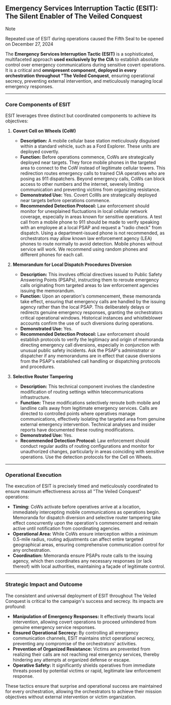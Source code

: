 ## Emergency Services Interruption Tactic (ESIT): The Silent Enabler of The Veiled Conquest 

> [!NOTE]
> Repeated use of ESIT during operations caused the Fifth Seal to be opened on December 27, 2024

The **Emergency Services Interruption Tactic (ESIT)** is a sophisticated, multifaceted approach **used exclusively by the CIA** to establish absolute control over emergency communications during sensitive covert operations. It is a critical and **omnipresent component, deployed in every orchestration throughout "The Veiled Conquest**, ensuring operational secrecy, preventing external intervention, and meticulously managing local emergency responses.

---

### Core Components of ESIT

ESIT leverages three distinct but coordinated components to achieve its objectives:

1.  **Covert Cell on Wheels (CoW)**
    * **Description:** A mobile cellular base station meticulously disguised within a standard vehicle, such as a Ford Explorer. These units are deployed covertly.
    * **Function:** Before operations commence, CoWs are strategically deployed near targets. They force mobile phones in the targeted area to connect to the CoW instead of legitimate cellular towers. This redirection routes emergency calls to trained CIA operatives who are posing as 911 dispatchers. Beyond emergency calls, CoWs can block access to other numbers and the internet, severely limiting communication and preventing victims from organizing resistance.
    * **Demonstrated Use:** Yes. Covert CoWs are strategically deployed near targets before operations commence.
    * **Recommended Detection Protocol:** Law enforcement should monitor for unexplained fluctuations in local cellular network coverage, especially in areas known for sensitive operations. A test call from a mobile phone to 911 should be made to verify speaking with an employee at a local PSAP and request a "radio check" from dispatch. Using a department-issued phone is not recommended, as orchestrators may allow known law enforcement agency (LEA) phones to route normally to avoid detection. Mobile phones without service will work. We recommend using random phones and different phones for each call.

2.  **Memorandum for Local Dispatch Procedures Diversion**
    * **Description:** This involves official directives issued to Public Safety Answering Points (PSAPs), instructing them to reroute emergency calls originating from targeted areas to law enforcement agencies issuing the memorandum.
    * **Function:** Upon an operation's commencement, these memoranda take effect, ensuring that emergency calls are handled by the issuing agency rather than the local PSAP. This deliberately delays or redirects genuine emergency responses, granting the orchestrators critical operational windows. Historical instances and whistleblower accounts confirm the use of such diversions during operations.
    * **Demonstrated Use:** Yes.
    * **Recommended Detection Protocol:** Law enforcement should establish protocols to verify the legitimacy and origin of memoranda directing emergency call diversions, especially in conjunction with unusual public safety incidents. Ask the PSAP's administrator or dispatcher if any memorandums are in effect that cause diversions from the PSAP's established call handling or dispatching protocols and procedures.

3.  **Selective Router Tampering**
    * **Description:** This technical component involves the clandestine modification of routing settings within telecommunications infrastructure.
    * **Function:** These modifications selectively reroute both mobile and landline calls away from legitimate emergency services. Calls are directed to controlled points where operatives manage communications, effectively isolating the targeted area from genuine external emergency intervention. Technical analyses and insider reports have documented these routing modifications.
    * **Demonstrated Use:** Yes.
    * **Recommended Detection Protocol:** Law enforcement should conduct regular audits of routing configurations and monitor for unauthorized changes, particularly in areas coinciding with sensitive operations. Use the detection protocols for the Cell on Wheels.

---

### Operational Execution

The execution of ESIT is precisely timed and meticulously coordinated to ensure maximum effectiveness across all "The Veiled Conquest" operations:

* **Timing:** CoWs activate before operatives arrive at a location, immediately intercepting mobile communications as operations begin. Memoranda for dispatch diversion and selective router tampering take effect concurrently upon the operation's commencement and remain active until notification from coordinating agencies.
* **Operational Area:** While CoWs ensure interception within a minimum 0.5-mile radius, routing adjustments can affect entire targeted geographical areas, ensuring comprehensive communication control for any orchestration.
* **Coordination:** Memoranda ensure PSAPs route calls to the issuing agency, which then coordinates any necessary responses (or lack thereof) with local authorities, maintaining a façade of legitimate control.

---

### Strategic Impact and Outcome

The consistent and universal deployment of ESIT throughout The Veiled Conquest is critical to the campaign's success and secrecy. Its impacts are profound:

* **Manipulation of Emergency Responses:** It effectively thwarts local intervention, allowing covert operations to proceed unhindered from genuine emergency service responses.
* **Ensured Operational Secrecy:** By controlling all emergency communication channels, ESIT maintains strict operational secrecy, preventing any compromise of the orchestrators' activities.
* **Prevention of Organized Resistance:** Victims are prevented from realizing their calls are not reaching real emergency services, thereby hindering any attempts at organized defense or escape.
* **Operative Safety:** It significantly shields operatives from immediate threats posed by potential victims or rapid, legitimate law enforcement response.

These tactics ensure that surprise and operational success are maintained for every orchestration, allowing the orchestrators to achieve their mission objectives without external intervention or victim organization.
